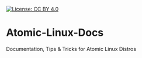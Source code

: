 [![License: CC BY 4.0](https://licensebuttons.net/l/by/4.0/88x31.png)](https://creativecommons.org/licenses/by/4.0/)

# Atomic-Linux-Docs
Documentation, Tips &amp; Tricks for Atomic Linux Distros
